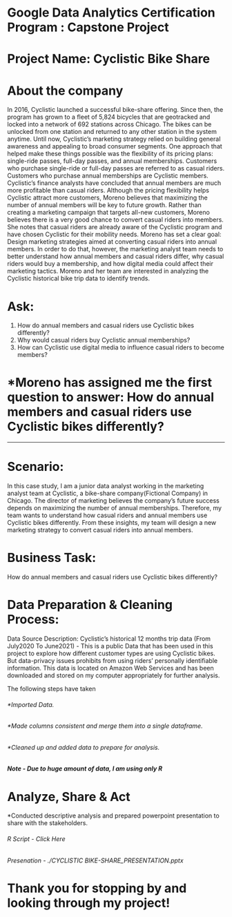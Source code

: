 # Google Data Analytics Certification Program : Capstone Project
# Project Name: Cyclistic Bike Share

# About the company
In 2016, Cyclistic launched a successful bike-share offering. Since then, the program has grown to a fleet of 5,824 bicycles that
are geotracked and locked into a network of 692 stations across Chicago. The bikes can be unlocked from one station and
returned to any other station in the system anytime.
Until now, Cyclistic’s marketing strategy relied on building general awareness and appealing to broad consumer segments.
One approach that helped make these things possible was the flexibility of its pricing plans: single-ride passes, full-day passes,
and annual memberships. Customers who purchase single-ride or full-day passes are referred to as casual riders. Customers
who purchase annual memberships are Cyclistic members.
Cyclistic’s finance analysts have concluded that annual members are much more profitable than casual riders. Although the
pricing flexibility helps Cyclistic attract more customers, Moreno believes that maximizing the number of annual members will
be key to future growth. Rather than creating a marketing campaign that targets all-new customers, Moreno believes there is a
very good chance to convert casual riders into members. She notes that casual riders are already aware of the Cyclistic
program and have chosen Cyclistic for their mobility needs.
Moreno has set a clear goal: Design marketing strategies aimed at converting casual riders into annual members. In order to
do that, however, the marketing analyst team needs to better understand how annual members and casual riders differ, why
casual riders would buy a membership, and how digital media could affect their marketing tactics. Moreno and her team are
interested in analyzing the Cyclistic historical bike trip data to identify trends.

# Ask:

1. How do annual members and casual riders use Cyclistic bikes differently?
2. Why would casual riders buy Cyclistic annual memberships?
3. How can Cyclistic use digital media to influence casual riders to become members?

# *Moreno has assigned me the first question to answer: How do annual members and casual riders use Cyclistic bikes differently?

__________________________________________________________________________________________________________________________

# Scenario:

In this case study, I am a junior data analyst working in the marketing analyst team at Cyclistic, a bike-share company(Fictional Company) in Chicago. The director of marketing believes the company’s future success depends on maximizing the number of annual memberships. Therefore, my team wants to understand how casual riders and annual members use Cyclistic bikes differently. From these insights, my team will design a new marketing strategy to convert casual riders into annual members. 

# Business Task:

How do annual members and casual riders use Cyclistic bikes
differently?

# Data Preparation & Cleaning Process:

Data Source Description: Cyclistic’s historical 12 months trip data (From July2020 To June2021) - This is a public Data that has been used in this project to explore how different customer types are using Cyclistic bikes. But data-privacy issues prohibits from using riders’ personally identifiable information. This data is located on Amazon Web Services and has been downloaded and stored on my computer appropriately for further analysis.

The following steps have taken

###### *Imported Data.
###### *Made columns consistent and merge them into a single dataframe.
###### *Cleaned up and added data to prepare for analysis.

###### **Note - Due to huge amount of data, I am using only R**

# Analyze, Share & Act

*Conducted descriptive analysis and prepared powerpoint presentation to share with the stakeholders.

###### R Script - Click Here
###### Presenation - ./CYCLISTIC BIKE-SHARE_PRESENTATION.pptx

# Thank you for stopping by and looking through my project!


